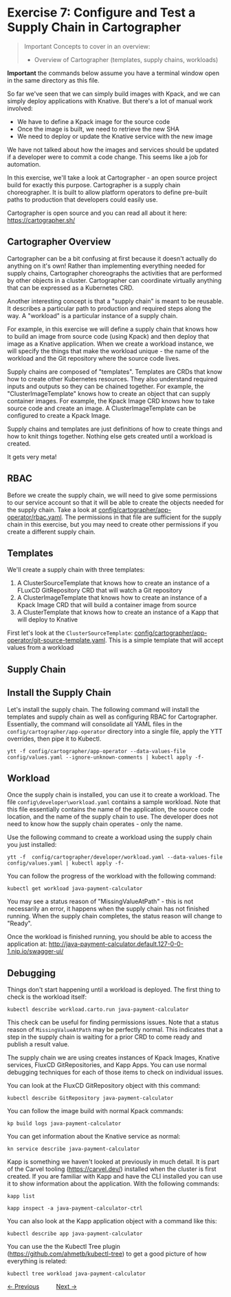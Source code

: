 # Exercise 7: Configure and Test a Supply Chain in Cartographer 

> Important Concepts to cover in an overview:
>
> - Overview of Cartographer (templates, supply chains, workloads)

**Important** the commands below assume you have a terminal window open in the same directory as this file.

So far we've seen that we can simply build images with Kpack, and we can simply deploy applications with Knative.
But there's a lot of manual work involved:

- We have to define a Kpack image for the source code
- Once the image is built, we need to retrieve the new SHA
- We need to deploy or update the Knative service with the new image

We have not talked about how the images and services should be updated if a developer were to commit a code
change. This seems like a job for automation.

In this exercise, we'll take a look at Cartographer - an open source project build for exactly this purpose.
Cartographer is a supply chain choreographer. It is built to allow platform operators to define pre-built
paths to production that developers could easily use.

Cartographer is open source and you can read all about it here: https://cartographer.sh/

## Cartographer Overview

Cartographer can be a bit confusing at first because it doesn't actually do anything on it's own! Rather than
implementing everything needed for supply chains, Cartographer choreographs the activities that are performed
by other objects in a cluster. Cartographer can coordinate virtually anything that can be expressed
as a Kubernetes CRD.

Another interesting concept is that a "supply chain" is meant to be reusable. It describes a particular path to
production and required steps along the way. A "workload" is a particular instance of a supply chain.

For example, in this exercise we will define a supply chain that knows how to build an image from source code
(using Kpack) and then deploy that image as a Knative application. When we create a workload instance, we will specify
the things that make the workload unique - the name of the workload and the Git repository where the source code lives.

Supply chains are composed of "templates". Templates are CRDs that know how to create other Kubernetes resources.
They also understand required inputs and outputs so they can be chained together. For example, the "ClusterImageTemplate"
knows how to create an object that can supply container images. For example, the Kpack Image CRD knows how to take source
code and create an image. A ClusterImageTemplate can be configured to create a Kpack Image.

Supply chains and templates are just definitions of how to create things and how to knit things together. Nothing
else gets created until a workload is created.

It gets very meta!

## RBAC

Before we create the supply chain, we will need to give some permissions to our service account so that
it will be able to create the objects needed for the supply chain. Take a look at
[config/cartographer/app-operator/rbac.yaml](config/cartographer/app-operator/rbac.yaml). The permissions in that 
file are sufficient for the supply chain in this exercise, but you may need to create other permissions
if you create a different supply chain.

## Templates

We'll create a supply chain with three templates:

1. A ClusterSourceTemplate that knows how to create an instance of a FLuxCD GitRepository CRD that will watch a Git repository
2. A ClusterImageTemplate that knows how to create an instance of a Kpack Image CRD that will build a container image from source
3. A ClusterTemplate that knows how to create an instance of a Kapp that will deploy to Knative

First let's look at the `ClusterSourceTemplate`:
[config/cartographer/app-operator/git-source-template.yaml](config/cartographer/app-operator/git-source-template.yaml).
This is a simple template that will accept values from a workload

## Supply Chain

## Install the Supply Chain

Let's install the supply chain. The following command will install the templates and supply chain as well as
configuring RBAC for Cartographer. Essentially, the command will consolidate all YAML files in the
`config/cartographer/app-operator` directory into a single file, apply the YTT overrides, then pipe it to
Kubectl.

```shell
ytt -f config/cartographer/app-operator --data-values-file config/values.yaml --ignore-unknown-comments | kubectl apply -f-
```

## Workload

Once the supply chain is installed, you can use it to create a workload. The file `config\developer\workload.yaml` contains
a sample workload. Note that this file essentially contains the name of the application, the source code location, and the name
of the supply chain to use. The developer does not need to know how the supply chain operates - only the name.

Use the following command to create a workload using the supply chain you just installed:

```shell
ytt -f  config/cartographer/developer/workload.yaml --data-values-file config/values.yaml | kubectl apply -f-
```

You can follow the progress of the workload with the following command:

```shell
kubectl get workload java-payment-calculator
```

You may see a status reason of "MissingValueAtPath" - this is not necessarily an error, it happens when the supply chain
has not finished running. When the supply chain completes, the status reason will change to "Ready".

Once the workload is finished running, you should be able to access the application at: http://java-payment-calculator.default.127-0-0-1.nip.io/swagger-ui/

## Debugging

Things don't start happening until a workload is deployed. The first thing to check is the workload itself:

```shell
kubectl describe workload.carto.run java-payment-calculator
```

This check can be useful for finding permissions issues. Note that a status reason of `MissingValueAtPath` may be perfectly
normal. This indicates that a step in the supply chain is waiting for a prior CRD to come ready and publish a result value.

The supply chain we are using creates instances of Kpack Images, Knative services, FluxCD GitRepositories, and Kapp Apps.
You can use normal debugging techniques for each of those items to check on individual issues.

You can look at the FluxCD GitRepository object with this command:

```shell
kubectl describe GitRepository java-payment-calculator
```

You can follow the image build with normal Kpack commands:

```shell
kp build logs java-payment-calculator
```

You can get information about the Knative service as normal:

```shell
kn service describe java-payment-calculator
```

Kapp is something we haven't looked at previously in much detail. It is part of the Carvel tooling (https://carvel.dev/)
installed when the cluster is first created. If you are familiar with Kapp and have the CLI installed you can use it to show
information about the application. With the following commands:

```shell
kapp list

kapp inspect -a java-payment-calculator-ctrl
```

You can also look at the Kapp application object with a command like this:

```shell
kubectl describe app java-payment-calculator
```

You can use the the Kubectl Tree plugin (https://github.com/ahmetb/kubectl-tree) to get a good picture of how everything is related:

```shell
kubectl tree workload java-payment-calculator
```

[&lt;- Previous](06-Kpack.md) &nbsp;&nbsp;&nbsp;&nbsp;&nbsp;&nbsp;&nbsp;&nbsp; [Next -&gt;](99-Cleanup.md)
